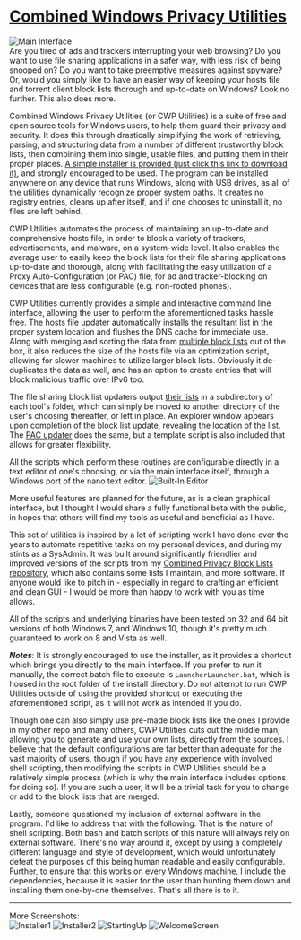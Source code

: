 # [Combined Windows Privacy Utilities](https://github.com/bongochong/CWP-Utilities/raw/master/Releases/CWP-Utilities-Installer-RC-4.exe)
![Main Interface](/Screenshots/screen05.png)  
Are you tired of ads and trackers interrupting your web browsing? Do you want to use file sharing applications in a safer way, with less risk of being snooped on? Do you want to take preemptive measures against spyware? Or, would you simply like to have an easier way of keeping your hosts file and torrent client block lists thorough and up-to-date on Windows? Look no further. This also does more.

Combined Windows Privacy Utilities (or CWP Utilities) is a suite of free and open source tools for Windows users, to help them guard their privacy and security. It does this through drastically simplifying the work of retrieving, parsing, and structuring data from a number of different trustworthy block lists, then combining them into single, usable files, and putting them in their proper places. [A simple installer is provided (just click this link to download it)](https://github.com/bongochong/CWP-Utilities/raw/master/Releases/CWP-Utilities-Installer-RC-4.exe), and strongly encouraged to be used. The program can be installed anywhere on any device that runs Windows, along with USB drives, as all of the utilities dynamically recognize proper system paths. It creates no registry entries, cleans up after itself, and if one chooses to uninstall it, no files are left behind.

CWP Utilities automates the process of maintaining an up-to-date and comprehensive hosts file, in order to block a variety of trackers, advertisements, and malware, on a system-wide level. It also enables the average user to easily keep the block lists for their file sharing applications up-to-date and thorough, along with facilitating the easy utilization of a Proxy Auto-Configuration (or PAC) file, for ad and tracker-blocking on devices that are less configurable (e.g. non-rooted phones).

CWP Utilities currently provides a simple and interactive command line interface, allowing the user to perform the aforementioned tasks hassle free. The hosts file updater automatically installs the resultant list in the proper system location and flushes the DNS cache for immediate use. Along with merging and sorting the data from [multiple block lists](/MoreInfo/DefaultHostsLists.md) out of the box, it also reduces the size of the hosts file via an optimization script, allowing for slower machines to utilize larger block lists. Obviously it de-duplicates the data as well, and has an option to create entries that will block malicious traffic over IPv6 too.

The file sharing block list updaters output [their lists](/MoreInfo/DefaultBitTorrentBlockLists.md) in a subdirectory of each tool's folder, which can simply be moved to another directory of the user's choosing thereafter, or left in place. An explorer window appears upon completion of the block list update, revealing the location of the list. The [PAC updater](/MoreInfo/DefaultPACFileSources.md) does the same, but a template script is also included that allows for greater flexibility.

All the scripts which perform these routines are configurable directly in a text editor of one's choosing, or via the main interface itself, through a Windows port of the nano text editor.
![Built-In Editor](/Screenshots/screen06.png)

More useful features are planned for the future, as is a clean graphical interface, but I thought I would share a fully functional beta with the public, in hopes that others will find my tools as useful and beneficial as I have.

This set of utilities is inspired by a lot of scripting work I have done over the years to automate repetitive tasks on my personal devices, and during my stints as a SysAdmin. It was built around significantly friendlier and improved versions of the scripts from my [Combined Privacy Block Lists repository](https://github.com/bongochong/CombinedPrivacyBlockLists/), which also contains some lists I maintain, and more software. If anyone would like to pitch in - especially in regard to crafting an efficient and clean GUI - I would be more than happy to work with you as time allows.

All of the scripts and underlying binaries have been tested on 32 and 64 bit versions of both Windows 7, and Windows 10, though it's pretty much guaranteed to work on 8 and Vista as well.

***Notes***: It is strongly encouraged to use the installer, as it provides a shortcut which brings you directly to the main interface. If you prefer to run it manually, the correct batch file to execute is `LauncherLauncher.bat`, which is housed in the root folder of the install directory. Do not attempt to run CWP Utilities outside of using the provided shortcut or executing the aforementioned script, as it will not work as intended if you do.

Though one can also simply use pre-made block lists like the ones I provide in my other repo and many others, CWP Utilities cuts out the middle man, allowing you to generate and use your own lists, directly from the sources. I believe that the default configurations are far better than adequate for the vast majority of users, though if you have any experience with involved shell scripting, then modifying the scripts in CWP Utilities should be a relatively simple process (which is why the main interface includes options for doing so). If you are such a user, it will be a trivial task for you to change or add to the block lists that are merged.

Lastly, someone questioned my inclusion of external software in the program. I'd like to address that with the following: That is the nature of shell scripting. Both bash and batch scripts of this nature will always rely on external software. There's no way around it, except by using a completely different language and style of development, which would unfortunately defeat the purposes of this being human readable and easily configurable. Further, to ensure that this works on every Windows machine, I include the dependencies, because it is easier for the user than hunting them down and installing them one-by-one themselves. That's all there is to it.

---

More Screenshots:  
![Installer1](/Screenshots/screen01.png)
![Installer2](/Screenshots/screen02.png)
![StartingUp](/Screenshots/screen03.png)
![WelcomeScreen](/Screenshots/screen04.png)
